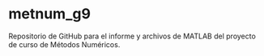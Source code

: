 # metnum_g9
Repositorio de GitHub para el informe y archivos de MATLAB del proyecto de curso de Métodos Numéricos.
